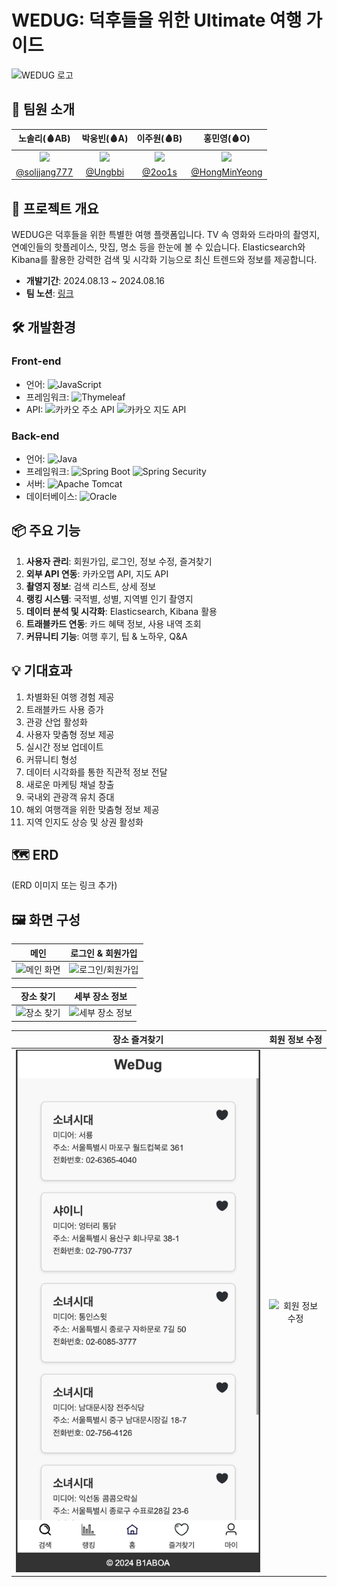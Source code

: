 # WEDUG: 덕후들을 위한 Ultimate 여행 가이드

![WEDUG 로고](../../../Downloads/mole-game.png)

## 👥 팀원 소개

| 노솔리(🩸AB) | 박웅빈(🩸A) | 이주원(🩸B) | 홍민영(🩸O) |
|:-----------:|:-----------:|:-----------:|:-----------:|
| <img width="100px" src="https://avatars.githubusercontent.com/soljjang777" /> | <img width="100px" src="https://avatars.githubusercontent.com/Ungbbi" /> | <img width="100px" src="https://avatars.githubusercontent.com/2oo1s"/> | <img width="100px" src="https://avatars.githubusercontent.com/u/65701100?v=4"/> |
| [@soljjang777](https://github.com/soljjang777) | [@Ungbbi](https://github.com/Ungbbi) | [@2oo1s](https://github.com/2oo1s) | [@HongMinYeong](https://github.com/HongMinYeong) |

## 📌 프로젝트 개요

WEDUG은 덕후들을 위한 특별한 여행 플랫폼입니다. TV 속 영화와 드라마의 촬영지, 연예인들의 핫플레이스, 맛집, 명소 등을 한눈에 볼 수 있습니다. Elasticsearch와 Kibana를 활용한 강력한 검색 및 시각화 기능으로 최신 트렌드와 정보를 제공합니다.

- **개발기간**: 2024.08.13 ~ 2024.08.16
- **팀 노션**: [링크](https://hong0.notion.site/56e40339397c4a7bae282520e2f976c6)

## 🛠 개발환경

### Front-end
- 언어: ![JavaScript](https://img.shields.io/badge/javascript-%23323330.svg?style=for-the-badge&logo=javascript&logoColor=%23F7DF1E)
- 프레임워크: ![Thymeleaf](https://img.shields.io/badge/Thymeleaf-%23005C0F.svg?style=for-the-badge&logo=Thymeleaf&logoColor=white)
- API: ![카카오 주소 API](https://img.shields.io/badge/카카오%20주소%20API-FFCD00?style=flat-square&logo=KAKAO&logoColor=black) ![카카오 지도 API](https://img.shields.io/badge/카카오%20지도%20API-FFCD00?style=flat-square&logo=KAKAO&logoColor=black)

### Back-end
- 언어: ![Java](https://img.shields.io/badge/java-%23ED8B00.svg?style=for-the-badge&logo=openjdk&logoColor=white)
- 프레임워크: ![Spring Boot](https://img.shields.io/badge/Spring%20Boot-6DB33F?style=flat&logo=Spring%20Boot&logoColor=white) ![Spring Security](https://img.shields.io/badge/Spring%20Security-6DB33F?style=flat&logo=Spring%20Security&logoColor=white)
- 서버: ![Apache Tomcat](https://img.shields.io/badge/APACHE%20TOMCAT-F8DC75?style=flat-square&logo=apachetomcat&logoColor=black)
- 데이터베이스: ![Oracle](https://img.shields.io/badge/Oracle-F80000?style=for-the-badge&logo=oracle&logoColor=white)

## 📦 주요 기능

1. **사용자 관리**: 회원가입, 로그인, 정보 수정, 즐겨찾기
2. **외부 API 연동**: 카카오맵 API, 지도 API
3. **촬영지 정보**: 검색 리스트, 상세 정보
4. **랭킹 시스템**: 국적별, 성별, 지역별 인기 촬영지
5. **데이터 분석 및 시각화**: Elasticsearch, Kibana 활용
6. **트래블카드 연동**: 카드 혜택 정보, 사용 내역 조회
7. **커뮤니티 기능**: 여행 후기, 팁 & 노하우, Q&A

## 💡 기대효과

1. 차별화된 여행 경험 제공
2. 트래블카드 사용 증가
3. 관광 산업 활성화
4. 사용자 맞춤형 정보 제공
5. 실시간 정보 업데이트
6. 커뮤니티 형성
7. 데이터 시각화를 통한 직관적 정보 전달
8. 새로운 마케팅 채널 창출
9. 국내외 관광객 유치 증대
10. 해외 여행객을 위한 맞춤형 정보 제공
11. 지역 인지도 상승 및 상권 활성화

## 🗺 ERD

(ERD 이미지 또는 링크 추가)

## 🖼 화면 구성

| 메인 | 로그인 & 회원가입 |
|:---:|:---:|
| ![메인 화면](../../1.png) | ![로그인/회원가입](../../2.png) |

| 장소 찾기 | 세부 장소 정보 |
|:---:|:---:|
| ![장소 찾기](../../3.png) | ![세부 장소 정보](../../4.png) |

|                              장소 즐겨찾기                              | 회원 정보 수정 |
|:-----------------------------------------------------------------:|:---:|
| ![장소 즐겨찾기](/src/main/resources/static/images/readme/image(1).png) | ![회원 정보 수정](../../../Downloads/mypage.png) |